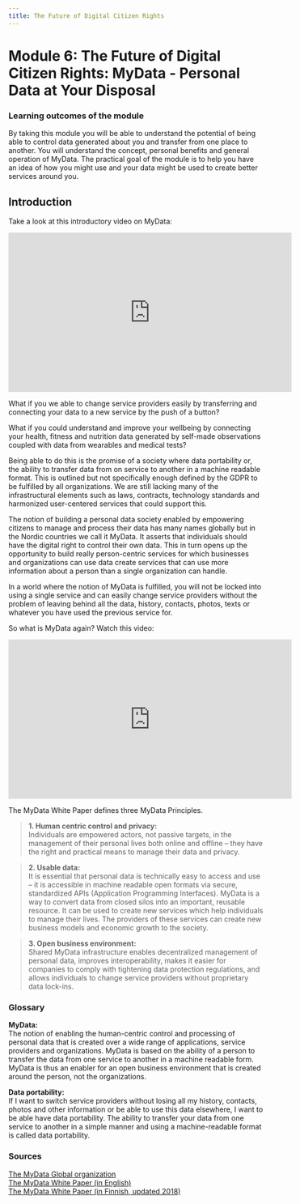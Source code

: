 ```yaml
---
title: The Future of Digital Citizen Rights
--- 
```

# Module 6: The Future of Digital Citizen Rights: MyData - Personal Data at Your Disposal

### Learning outcomes of the module 

By taking this module you will be able to understand the potential of being able to control data generated about you and transfer from one place to another. You will understand the concept, personal benefits and general operation of MyData. The practical goal of the module is to help you have an idea of how you might use and your data might be used to create better services around you. 

## Introduction 

Take a look at this introductory video on MyData: 

<iframe width="560" height="315" src="https://www.youtube.com/embed/qNf-GFjVM2s" frameborder="0" allow="autoplay; encrypted-media" allowfullscreen></iframe>

What if you we able to change service providers easily by transferring and connecting your data to a new service by the push of a button?

What if you could understand and improve your wellbeing by connecting your health, fitness and nutrition data generated by self-made observations coupled with data from wearables and medical tests?  

Being able to do this is the promise of a society where data portability or, the ability to transfer data from on service to another in a machine readable format. This is outlined but not specifically enough defined by the GDPR to be fulfilled by all organizations. We are still lacking many of the infrastructural elements such as laws, contracts, technology standards and harmonized user-centered services that could support this.

The notion of building a personal data society enabled by empowering citizens to manage and process their data has many names globally but in the Nordic countries we call it MyData. It asserts that individuals should have the digital right to control their own data. This in turn opens up the opportunity to build really person-centric services for which businesses and organizations can use data create services that can use more information about a person than a single organization can handle. 

In a world where the notion of MyData is fulfilled, you will not be locked into using a single service and can easily change service providers without the problem of leaving behind all the data, history, contacts, photos, texts or whatever you have used the previous service for. 

So what is MyData again? Watch this video: 

<iframe width="560" height="315" src="https://www.youtube.com/embed/Q9mNkK0vq9E" frameborder="0" allow="autoplay; encrypted-media" allowfullscreen></iframe>

The MyData White Paper defines three MyData Principles.

> **1. Human centric control and privacy:**   
> Individuals are empowered actors, not passive targets, in the management of their personal lives both online and offline – they have the right and practical means to manage their data and privacy.

> **2. Usable data:**  
> It is essential that personal data is technically easy to access and use – it is accessible in machine readable open formats via secure, standardized APIs (Application Programming Interfaces). MyData is a way to convert data from closed silos into an important, reusable resource. It can be used to create new services which help individuals to manage their lives. The providers of these services can create new business models and economic growth to the society.

> **3. Open business environment:**  
> Shared MyData infrastructure enables decentralized management of personal data, improves interoperability, makes it easier for companies to comply with tightening data protection regulations, and allows individuals to change service providers without proprietary data lock-ins.

### Glossary

**MyData:**  
The notion of enabling the human-centric control and processing of personal data that is created over a wide range of applications, service providers and organizations. MyData is based on the ability of a person to transfer the data from one service to another in a machine readable form. MyData is thus an enabler for an open business environment that is created around the person, not the organizations.  

**Data portability:**   
If I want to switch service providers without losing all my history, contacts, photos and other information or be able to use this data elsewhere, I want to be able have data portability. The ability to transfer your data from one service to another in a simple manner and using a machine-readable format is called data portability.

### Sources 

[The MyData Global organization](https://mydata.org/)  
[The MyData White Paper (in English)](https://julkaisut.valtioneuvosto.fi/handle/10024/78439)  
[The MyData White Paper (in Finnish, updated 2018)](https://julkaisut.valtioneuvosto.fi/handle/10024/160954)
